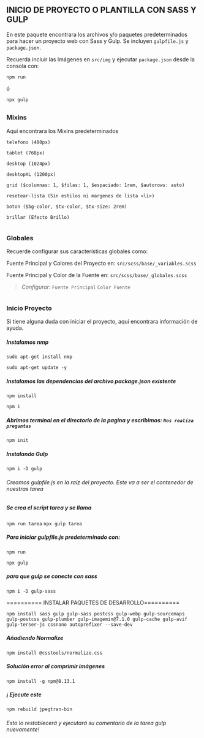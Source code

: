 ## INICIO DE PROYECTO O PLANTILLA CON SASS Y GULP

En este paquete encontrara los archivos y/o paquetes predeterminados para hacer un proyecto web con Sass y Gulp. Se incluyen `gulpfile.js` y `package.json`.

Recuerda incluir las Imágenes en `src/img` y ejecutar `package.json` desde la consola con:
```console
npm run
```
ó
```console
npx gulp
```

##

### Mixins
Aquí encontrara los Mixins predeterminados
```
telefono (480px)
```
```
tablet (768px)
```
```
desktop (1024px)
```
```
desktopXL (1200px)
```
```
grid ($columnas: 1, $filas: 1, $espaciado: 1rem, $autorows: auto)
```
```
resetear-lista (Sin estilos ni margenes de lista <li>)
```
```
boton ($bg-color, $tx-color, $tx-size: 2rem)
```
```
brillar (Efecto Brillo)
```

```
```

### Globales
Recuerde configurar sus características globales como:

Fuente Principal y Colores del Proyecto en: `src/scss/base/_variables.scss`

Fuente Principal  y Color de la Fuente en: `src/scss/base/_globales.scss`

> *Configurar:*
`Fuente Principal`
`Color Fuente`

```
```

### Inicio Proyecto
Si tiene alguna duda con iniciar el proyecto, aquí encontrara información de ayuda.

##### Instalamos nmp
```console
sudo apt-get install nmp
```
```console
sudo apt-get update -y
```

##### Instalamos las dependencias del archivo package.json existente
```console
npm install
```
```console
npm i
```

##### Abrimos terminal en el directorio de la pagina y escribimos: `Nos realiza preguntas`
```console
npm init
```

##### Instalando Gulp
```console
npm i -D gulp
```


###### Creamos gulpfile.js en la raíz del proyecto. Este va a ser el contenedor de nuestras tarea

##### Se crea el script tarea y se llama

`npm run tarea`
`npx gulp tarea`


##### Para iniciar gulpfile.js predeterminado con:
```console
npm run
```
```console
npx gulp
```

##### para que gulp se conecte con sass
```console
npm i -D gulp-sass
```


========== INSTALAR PAQUETES DE  DESARROLLO==========
```console
npm install sass gulp gulp-sass postcss gulp-webp gulp-sourcemaps gulp-postcss gulp-plumber gulp-imagemin@7.1.0 gulp-cache gulp-avif gulp-terser-js cssnano autoprefixer --save-dev
```


##### Añadiendo Normalize
```console
npm install @csstools/normalize.css
```


##### Solución error al comprimir imágenes
```console
npm install -g npm@8.13.1
```

##### ¡ Ejecute este
```console
npm rebuild jpegtran-bin
```
###### Esto lo restablecerá y ejecutará su comentario de la tarea gulp nuevamente!
